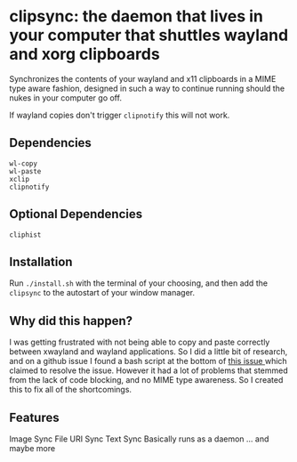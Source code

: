 # clipsync: the daemon that lives in your computer that shuttles wayland and xorg clipboards
Synchronizes the contents of your wayland and x11 clipboards in a MIME type aware fashion, designed in such a way to continue running should the nukes in your computer go off.  

If wayland copies don't trigger `clipnotify` this will not work.

## Dependencies
```
wl-copy
wl-paste
xclip
clipnotify
```

## Optional Dependencies
```
cliphist
```

## Installation
Run `./install.sh` with the terminal of your choosing, and then add the `clipsync` to the autostart of your window manager.

## Why did this happen?
I was getting frustrated with not being able to copy and paste correctly between xwayland and wayland applications. So I did a little bit of research, and on a github issue I found a bash script at the bottom of [this issue ](https://github.com/hyprwm/Hyprland/issues/6132) which claimed to resolve the issue. However it had a lot of problems that stemmed from the lack of code blocking, and no MIME type awareness. So I created this to fix all of the shortcomings.

## Features
Image Sync
File URI Sync
Text Sync
Basically runs as a daemon
... and maybe more
